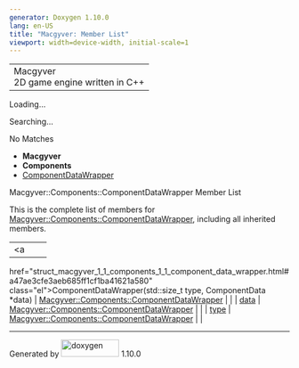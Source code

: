 ```yaml
---
generator: Doxygen 1.10.0
lang: en-US
title: "Macgyver: Member List"
viewport: width=device-width, initial-scale=1
---
```


<div id="top">

<div id="titlearea">

<table data-cellspacing="0" data-cellpadding="0">
<colgroup>
<col style="width: 100%" />
</colgroup>
<tbody>
<tr id="projectrow" class="odd">
<td id="projectalign"><div id="projectname">
Macgyver
</div>
<div id="projectbrief">
2D game engine written in C++
</div></td>
</tr>
</tbody>
</table>

</div>

<div id="main-nav">

</div>

<div id="MSearchSelectWindow"
onmouseover="return searchBox.OnSearchSelectShow()"
onmouseout="return searchBox.OnSearchSelectHide()"
onkeydown="return searchBox.OnSearchSelectKey(event)">

</div>

<div id="MSearchResultsWindow">

<div id="MSearchResults">

<div class="SRPage">

<div id="SRIndex">

<div id="SRResults">

</div>

<div id="Loading" class="SRStatus">

Loading...

</div>

<div id="Searching" class="SRStatus">

Searching...

</div>

<div id="NoMatches" class="SRStatus">

No Matches

</div>

</div>

</div>

</div>

</div>

<div id="nav-path" class="navpath">

- **Macgyver**
- **Components**
- <a href="struct_macgyver_1_1_components_1_1_component_data_wrapper.html"
  class="el">ComponentDataWrapper</a>

</div>

</div>

<div class="header">

<div class="headertitle">

<div class="title">

Macgyver::Components::ComponentDataWrapper Member List

</div>

</div>

</div>

<div class="contents">

This is the complete list of members for
<a href="struct_macgyver_1_1_components_1_1_component_data_wrapper.html"
class="el">Macgyver::Components::ComponentDataWrapper</a>, including all
inherited members.

|                                                                                                         |                                                                          |     |
|---------------------------------------------------------------------------------------------------------|--------------------------------------------------------------------------|-----|
| <a                                                                                                      
 href="struct_macgyver_1_1_components_1_1_component_data_wrapper.html#a47ae3cfe3aeb685ff1cf1ba41621a580"  
 class="el">ComponentDataWrapper</a>(std::size_t type, ComponentData \*data)                              | <a href="struct_macgyver_1_1_components_1_1_component_data_wrapper.html" 
                                                                                                           class="el">Macgyver::Components::ComponentDataWrapper</a>                 |     |
| <a                                                                                                      
 href="struct_macgyver_1_1_components_1_1_component_data_wrapper.html#a3da08c4e9c2b35a3b8e07938ea35a024"  
 class="el">data</a>                                                                                      | <a href="struct_macgyver_1_1_components_1_1_component_data_wrapper.html" 
                                                                                                           class="el">Macgyver::Components::ComponentDataWrapper</a>                 |     |
| <a                                                                                                      
 href="struct_macgyver_1_1_components_1_1_component_data_wrapper.html#a7c194cfc372ea14e845e1df08f31312d"  
 class="el">type</a>                                                                                      | <a href="struct_macgyver_1_1_components_1_1_component_data_wrapper.html" 
                                                                                                           class="el">Macgyver::Components::ComponentDataWrapper</a>                 |     |

</div>

------------------------------------------------------------------------

<span class="small">Generated
by [<img src="doxygen.svg" class="footer" width="104" height="31"
alt="doxygen" />](https://www.doxygen.org/index.html) 1.10.0</span>
